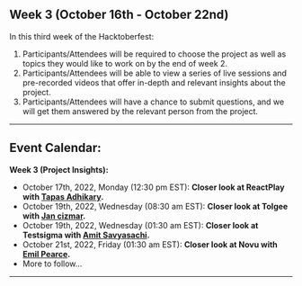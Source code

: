 

## Week 3 (October 16th - October 22nd)

In this third week of the Hacktoberfest:

1. Participants/Attendees will be required to choose the project as well as topics they would like to work on by the end of week 2.
2. Participants/Attendees will be able to view a series of live sessions and pre-recorded videos that offer in-depth and relevant insights about the project.
3. Participants/Attendees will have a chance to submit questions, and we will get them answered by the relevant person from the project.

---

## Event Calendar:

**Week 3 (Project Insights):**

- October 17th, 2022, Monday (12:30 pm EST): **Closer look at ReactPlay with [Tapas Adhikary](https://twitter.com/tapasadhikary).**
- October 19th, 2022, Wednesday (08:30 am EST): **Closer look at Tolgee with [Jan cizmar](https://twitter.com/jeniksoft).**
- October 19th, 2022, Wednesday (01:30 am EST): **Closer look at Testsigma with [Amit Savyasachi](https://www.linkedin.com/in/amit-savyasachi-755880172/).**
- October 21st, 2022, Friday (01:30 am EST): **Closer look at Novu with [Emil Pearce](https://twitter.com/iampearceman).**
- More to follow…

---
